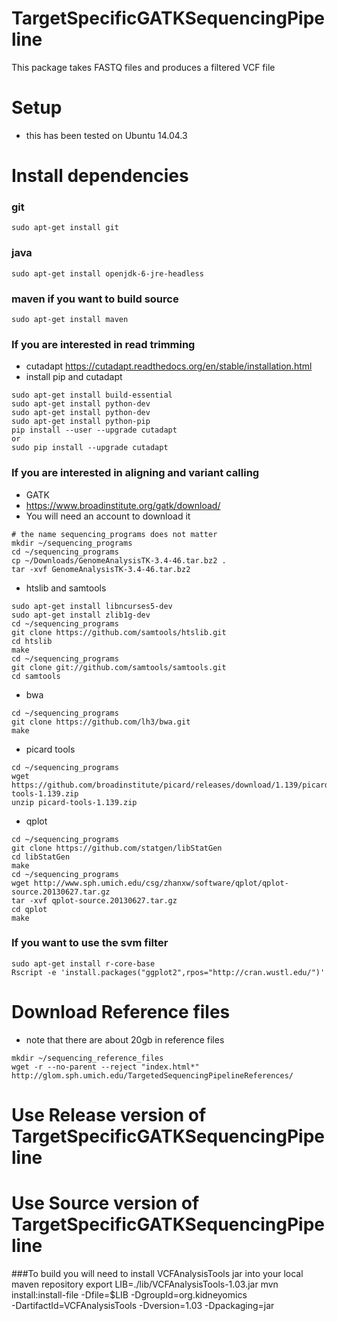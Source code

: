 # TargetSpecificGATKSequencingPipeline
This package takes FASTQ files and produces a filtered VCF file

# Setup 
* this has been tested on Ubuntu 14.04.3

# Install dependencies

### git
```
sudo apt-get install git
```

### java
```
sudo apt-get install openjdk-6-jre-headless
```

### maven if you want to build source
```
sudo apt-get install maven
```

### If you are interested in read trimming
* cutadapt https://cutadapt.readthedocs.org/en/stable/installation.html
* install pip and cutadapt
 
 ```
sudo apt-get install build-essential
sudo apt-get install python-dev
sudo apt-get install python-dev
sudo apt-get install python-pip
pip install --user --upgrade cutadapt
or
sudo pip install --upgrade cutadapt
```

### If you are interested in aligning and variant calling

* GATK 
* https://www.broadinstitute.org/gatk/download/
* You will need an account to download it
```
# the name sequencing_programs does not matter
mkdir ~/sequencing_programs
cd ~/sequencing_programs
cp ~/Downloads/GenomeAnalysisTK-3.4-46.tar.bz2 .
tar -xvf GenomeAnalysisTK-3.4-46.tar.bz2
```

* htslib and samtools
```
sudo apt-get install libncurses5-dev
sudo apt-get install zlib1g-dev
cd ~/sequencing_programs
git clone https://github.com/samtools/htslib.git
cd htslib
make
cd ~/sequencing_programs
git clone git://github.com/samtools/samtools.git  
cd samtools
```

* bwa
```
cd ~/sequencing_programs
git clone https://github.com/lh3/bwa.git
make
```

* picard tools
```
cd ~/sequencing_programs
wget https://github.com/broadinstitute/picard/releases/download/1.139/picard-tools-1.139.zip
unzip picard-tools-1.139.zip
```

* qplot
```
cd ~/sequencing_programs
git clone https://github.com/statgen/libStatGen
cd libStatGen
make
cd ~/sequencing_programs
wget http://www.sph.umich.edu/csg/zhanxw/software/qplot/qplot-source.20130627.tar.gz
tar -xvf qplot-source.20130627.tar.gz
cd qplot
make
```

### If you want to use the svm filter
```
sudo apt-get install r-core-base
Rscript -e 'install.packages("ggplot2",rpos="http://cran.wustl.edu/")' 
```

# Download Reference files
* note that there are about 20gb in reference files
```
mkdir ~/sequencing_reference_files
wget -r --no-parent --reject "index.html*" http://glom.sph.umich.edu/TargetedSequencingPipelineReferences/
```

# Use Release version of TargetSpecificGATKSequencingPipeline



# Use Source version of TargetSpecificGATKSequencingPipeline

###To build you will need to install VCFAnalysisTools jar into your local maven repository
export LIB=./lib/VCFAnalysisTools-1.03.jar
mvn install:install-file -Dfile=$LIB -DgroupId=org.kidneyomics \
    -DartifactId=VCFAnalysisTools -Dversion=1.03 -Dpackaging=jar
